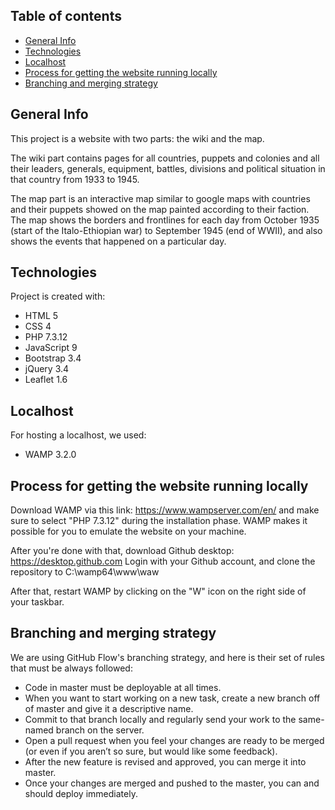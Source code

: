 ## Table of contents
* [General Info](#general-info)
* [Technologies](#technologies)
* [Localhost](#localhost)
* [Process for getting the website running locally](#process-for-getting-the-website-running-locally)
* [Branching and merging strategy](#branching-and-merging-strategy)

## General Info
This project is a website with two parts: the wiki and the map.

The wiki part contains pages for all countries, puppets and colonies and all their leaders, generals, equipment, battles, divisions and political situation in that country from 1933 to 1945.

The map part is an interactive map similar to google maps with countries and their puppets showed on the map painted according to their faction. The map shows the borders and frontlines for each day from October 1935 (start of the Italo-Ethiopian war) to September 1945 (end of WWII), and also shows the events that happened on a particular day.

## Technologies
Project is created with:
* HTML 5
* CSS 4
* PHP 7.3.12
* JavaScript 9
* Bootstrap 3.4
* jQuery 3.4
* Leaflet 1.6

## Localhost
For hosting a localhost, we used:
* WAMP 3.2.0

## Process for getting the website running locally
Download WAMP via this link: https://www.wampserver.com/en/ and make sure to select "PHP 7.3.12" during the installation phase.
WAMP makes it possible for you to emulate the website on your machine.

After you're done with that, download Github desktop: https://desktop.github.com
Login with your Github account, and clone the repository to C:\wamp64\www\waw

After that, restart WAMP by clicking on the "W" icon on the right side of your taskbar.

## Branching and merging strategy
We are using GitHub Flow's branching strategy, and here is their set of rules that must be always followed:
* Code in master must be deployable at all times.
* When you want to start working on a new task, create a new branch off of master and give it a descriptive name.
* Commit to that branch locally and regularly send your work to the same-named branch on the server.
* Open a pull request when you feel your changes are ready to be merged (or even if you aren’t so sure, but would like some feedback).
* After the new feature is revised and approved, you can merge it into master.
* Once your changes are merged and pushed to the master, you can and should deploy immediately.
